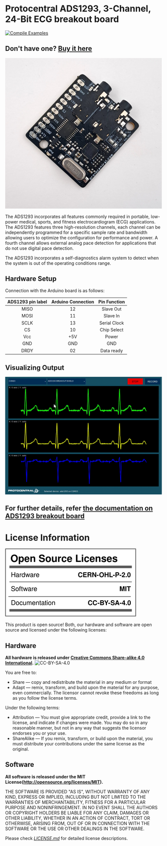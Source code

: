 Protocentral ADS1293, 3-Channel, 24-Bit ECG breakout board
================================

[![Compile Examples](https://github.com/Protocentral/protocentral-ads1293-arduino/workflows/Compile%20Examples/badge.svg)](https://github.com/Protocentral/protocentral-ads1293-arduino/actions?workflow=Compile+Examples) 

## Don't have one? [Buy it here](https://protocentral.com/product/protocentral-ads1293-breakout-board/)

![ADS1293 Breakout](/docs/assets/product_image.jpg) 

The ADS1293 incorporates all features commonly required in portable, low-power medical, sports, and fitness electrocardiogram (ECG) applications. The ADS1293 features three high-resolution channels, each channel can be independently programmed for a specific sample rate and bandwidth allowing users to optimize the configuration for performance and power. A fourth channel allows external analog pace detection for applications that do not use digital pace detection.

The ADS1293 incorporates a self-diagnostics alarm
system to detect when the system is out of the operating conditions range. 


## Hardware Setup
Connection with the Arduino board is as follows:

|ADS1293 pin label| Arduino Connection  |Pin Function      |
 |:-----------------: |:---------------------:|:------------------:|
 | MISO             | 12  |Slave Out            | 
| MOSI             | 11      | Slave In             |
| SCLK             | 13 | Serial Clock         |  
| CS               | 10 | Chip Select          |  
| Vcc              | +5V | Power          |  
| GND              | GND | GND          | 
| DRDY             | 02 | Data ready           | 


## Visualizing Output

![streaming](./docs/assets/output.gif)


## For further details, refer [the documentation on ADS1293 breakout board](https://docs.protocentral.com/getting-started-with-ADS1293/)


License Information
===================

![License](license_mark.svg)

This product is open source! Both, our hardware and software are open source and licensed under the following licenses:

Hardware
---------

**All hardware is released under [Creative Commons Share-alike 4.0 International](http://creativecommons.org/licenses/by-sa/4.0/).**
![CC-BY-SA-4.0](https://i.creativecommons.org/l/by-sa/4.0/88x31.png)

You are free to:

* Share — copy and redistribute the material in any medium or format
* Adapt — remix, transform, and build upon the material for any purpose, even commercially.
The licensor cannot revoke these freedoms as long as you follow the license terms.

Under the following terms:

* Attribution — You must give appropriate credit, provide a link to the license, and indicate if changes were made. You may do so in any reasonable manner, but not in any way that suggests the licensor endorses you or your use.
* ShareAlike — If you remix, transform, or build upon the material, you must distribute your contributions under the same license as the original.

Software
--------

**All software is released under the MIT License(http://opensource.org/licenses/MIT).**

THE SOFTWARE IS PROVIDED "AS IS", WITHOUT WARRANTY OF ANY KIND, EXPRESS OR IMPLIED, INCLUDING BUT NOT LIMITED TO THE WARRANTIES OF MERCHANTABILITY, FITNESS FOR A PARTICULAR PURPOSE AND NONINFRINGEMENT. IN NO EVENT SHALL THE AUTHORS OR COPYRIGHT HOLDERS BE LIABLE FOR ANY CLAIM, DAMAGES OR OTHER LIABILITY, WHETHER IN AN ACTION OF CONTRACT, TORT OR OTHERWISE, ARISING FROM, OUT OF OR IN CONNECTION WITH THE SOFTWARE OR THE USE OR OTHER DEALINGS IN THE SOFTWARE.


Please check [*LICENSE.md*](LICENSE.md) for detailed license descriptions.